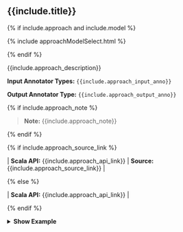 
<div class="tabs-box" markdown="1">

## {{include.title}}

{% if include.approach and include.model %}

{% include approachModelSelect.html %}

{% endif %}

<div class="h3-box approach-content" markdown="1">

{{include.approach_description}}

**Input Annotator Types:** `{{include.approach_input_anno}}`

**Output Annotator Type:** `{{include.approach_output_anno}}`

{% if include.approach_note %}

> **Note:** {{include.approach_note}}

{% endif %}

{% if include.approach_source_link %}

| **Scala API:** {{include.approach_api_link}} | **Source:** {{include.approach_source_link}} |

{% else %}

| **Scala API:** {{include.approach_api_link}} |

{% endif %}

<details>

<summary class="button"><b>Show Example</b></summary>

<div class="tabs-box test-approach" markdown="1">

{% include programmingLanguageSelectScalaPython.html %}

<div class="tabs-box-medic-inner tabs-wrapper highlighter-rouge language-python active" markdown="1">

<div class="top_tab_li toptab-second"  markdown="1">
{% if include.approach_python_medical %}<button data-type="medical" class="tab-li-inner"  markdown="1">Medical</button>{% endif %}{% if include.approach_python_finance %}<button data-type="finance" class="tab-li-inner"  markdown="1">Finance</button>{% endif %}{% if include.approach_python_legal %}<button data-type="legal" class="tab-li-inner"  markdown="1">Legal</button>{% endif %}
</div>

{% if include.approach_python_medical %}

<div class="tabs-box-medic-inner-second highlighter-rouge language-medical" markdown="1">

```python
{{include.approach_python_medical}}
```

</div>

{% endif %}
{% if include.approach_python_finance %}

<div class="tabs-box-medic-inner-second highlighter-rouge language-finance" markdown="1">

```python
{{include.approach_python_finance}}
```

</div>

{% endif %}
{% if include.approach_python_legal %}

<div class="tabs-box-medic-inner-second highlighter-rouge language-legal" markdown="1">

```python
{{include.approach_python_legal}}
```

</div>

{% endif %}

</div>
<div class="tabs-box-medic-inner tabs-wrapper highlighter-rouge language-scala" markdown="1">

<div class="top_tab_li toptab-second"  markdown="1">
{% if include.approach_scala_medical %}<button data-type="medical" class="tab-li-inner"  markdown="1">Medical</button>{% endif %}{% if include.approach_scala_finance %}<button data-type="finance" class="tab-li-inner"  markdown="1">Finance</button>{% endif %}{% if include.approach_scala_legal %}<button data-type="legal" class="tab-li-inner"  markdown="1">Legal</button>{% endif %}
</div>

{% if include.approach_scala_medical %}

<div class="tabs-box-medic-inner-second highlighter-rouge language-medical" markdown="1">

```scala
{{include.approach_scala_medical}}
```

</div>

{% endif %}
{% if include.approach_scala_finance %}

<div class="tabs-box-medic-inner-second highlighter-rouge language-finance" markdown="1">

```scala
{{include.approach_scala_finance}}
```

</div>

{% endif %}
{% if include.approach_scala_legal %}

<div class="tabs-box-medic-inner-second highlighter-rouge language-legal" markdown="1">

```scala
{{include.approach_scala_legal}}
```

</div>

{% endif %}

</div>

</div>

</details>

</div>

<div class="h3-box model-content" markdown="1" style="display: none;">

{{include.model_description}}

**Input Annotator Types:** `{{include.model_input_anno}}`

**Output Annotator Type:** `{{include.model_output_anno}}`

{% if include.model_note %}

> **Note:** {{include.model_note}}

{% endif %}

{% if include.model_source_link %}

| **Scala API:** {{include.model_api_link}} | **Source:** {{include.model_source_link}} |

{% else %}

| **Scala API:** {{include.model_api_link}} |

{% endif %}

<details>

<summary class="button"><b>Show Example</b></summary>

<div class="tabs-box test-model" markdown="1">

{% include programmingLanguageSelectScalaPython.html %}

<div class="tabs-box-medic-inner tabs-wrapper highlighter-rouge language-python active" markdown="1">

<div class="top_tab_li toptab-second"  markdown="1">
{% if include.model_python_medical %}<button data-type="medical" class="tab-li-inner"  markdown="1">Medical</button>{% endif %}{% if include.model_python_finance %}<button data-type="finance" class="tab-li-inner"  markdown="1">Finance</button>{% endif %}{% if include.model_python_legal %}<button data-type="legal" class="tab-li-inner"  markdown="1">Legal</button>{% endif %}
</div>

{% if include.model_python_medical %}

<div class="tabs-box-medic-inner-second highlighter-rouge language-medical" markdown="1">

```python
{{include.model_python_medical}}
```

</div>

{% endif %}
{% if include.model_python_finance %}

<div class="tabs-box-medic-inner-second highlighter-rouge language-finance" markdown="1">

```python
{{include.model_python_finance}}
```

</div>

{% endif %}
{% if include.model_python_legal %}


<div class="tabs-box-medic-inner-second highlighter-rouge language-legal" markdown="1">

```python
{{include.model_python_legal}}
```

</div>

{% endif %}

</div>
<div class="tabs-box-medic-inner tabs-wrapper highlighter-rouge language-scala" markdown="1">

<div class="top_tab_li toptab-second"  markdown="1">
{% if include.model_scala_medical %}<button data-type="medical" class="tab-li-inner"  markdown="1">Medical</button>{% endif %}{% if include.model_scala_finance %}<button data-type="finance" class="tab-li-inner"  markdown="1">Finance</button>{% endif %}{% if include.model_scala_finance %}<button data-type="legal" class="tab-li-inner"  markdown="1">Legal</button>{% endif %}
</div>

{% if include.model_scala_medical %}

<div class="tabs-box-medic-inner-second highlighter-rouge language-medical" markdown="1">

```scala
{{include.model_scala_medical}}
```

</div>

{% endif %}
{% if include.model_scala_finance %}


<div class="tabs-box-medic-inner-second highlighter-rouge language-finance" markdown="1">

```scala
{{include.model_scala_finance}}
```

</div>

{% endif %}
{% if include.model_scala_legal %}


<div class="tabs-box-medic-inner-second highlighter-rouge language-legal" markdown="1">

```scala
{{include.model_scala_legal}}
```

</div>

{% endif %}

</div>

</div>

</details>

</div>

</div>
